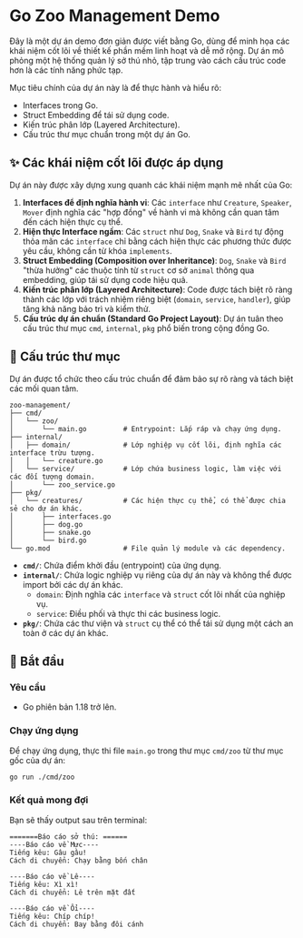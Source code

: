 # Go Zoo Management Demo

Đây là một dự án demo đơn giản được viết bằng Go, dùng để minh họa các khái niệm cốt lõi về thiết kế phần mềm linh hoạt và dễ mở rộng. Dự án mô phỏng một hệ thống quản lý sở thú nhỏ, tập trung vào cách cấu trúc code hơn là các tính năng phức tạp.

Mục tiêu chính của dự án này là để thực hành và hiểu rõ:

- Interfaces trong Go.
- Struct Embedding để tái sử dụng code.
- Kiến trúc phân lớp (Layered Architecture).
- Cấu trúc thư mục chuẩn trong một dự án Go.

## ✨ Các khái niệm cốt lõi được áp dụng

Dự án này được xây dựng xung quanh các khái niệm mạnh mẽ nhất của Go:

1.  **Interfaces để định nghĩa hành vi**: Các `interface` như `Creature`, `Speaker`, `Mover` định nghĩa các "hợp đồng" về hành vi mà không cần quan tâm đến cách hiện thực cụ thể.
2.  **Hiện thực Interface ngầm**: Các `struct` như `Dog`, `Snake` và `Bird` tự động thỏa mãn các `interface` chỉ bằng cách hiện thực các phương thức được yêu cầu, không cần từ khóa `implements`.
3.  **Struct Embedding (Composition over Inheritance)**: `Dog`, `Snake` và `Bird` "thừa hưởng" các thuộc tính từ `struct` cơ sở `animal` thông qua embedding, giúp tái sử dụng code hiệu quả.
4.  **Kiến trúc phân lớp (Layered Architecture)**: Code được tách biệt rõ ràng thành các lớp với trách nhiệm riêng biệt (`domain`, `service`, `handler`), giúp tăng khả năng bảo trì và kiểm thử.
5.  **Cấu trúc dự án chuẩn (Standard Go Project Layout)**: Dự án tuân theo cấu trúc thư mục `cmd`, `internal`, `pkg` phổ biến trong cộng đồng Go.

## 📂 Cấu trúc thư mục

Dự án được tổ chức theo cấu trúc chuẩn để đảm bảo sự rõ ràng và tách biệt các mối quan tâm.

```
zoo-management/
├── cmd/
│   └── zoo/
│       └── main.go         # Entrypoint: Lắp ráp và chạy ứng dụng.
├── internal/
│   ├── domain/             # Lớp nghiệp vụ cốt lõi, định nghĩa các interface trừu tượng.
│   │   └── creature.go
│   └── service/            # Lớp chứa business logic, làm việc với các đối tượng domain.
│       └── zoo_service.go
├── pkg/
│   └── creatures/          # Các hiện thực cụ thể, có thể được chia sẻ cho dự án khác.
│       ├── interfaces.go
│       ├── dog.go
│       ├── snake.go
│       └── bird.go
└── go.mod                  # File quản lý module và các dependency.
```

- **`cmd/`**: Chứa điểm khởi đầu (entrypoint) của ứng dụng.
- **`internal/`**: Chứa logic nghiệp vụ riêng của dự án này và không thể được import bởi các dự án khác.
  - `domain`: Định nghĩa các `interface` và `struct` cốt lõi nhất của nghiệp vụ.
  - `service`: Điều phối và thực thi các business logic.
- **`pkg/`**: Chứa các thư viện và `struct` cụ thể có thể tái sử dụng một cách an toàn ở các dự án khác.

## 🚀 Bắt đầu

### Yêu cầu

- Go phiên bản 1.18 trở lên.

### Chạy ứng dụng

Để chạy ứng dụng, thực thi file `main.go` trong thư mục `cmd/zoo` từ thư mục gốc của dự án:

```sh
go run ./cmd/zoo
```

### Kết quả mong đợi

Bạn sẽ thấy output sau trên terminal:

```
=======Báo cáo sở thú: ======
----Báo cáo về Mực----
Tiếng kêu: Gâu gâu!
Cách di chuyển: Chạy bằng bốn chân

----Báo cáo về Lê----
Tiếng kêu: Xì xì!
Cách di chuyển: Lê trên mặt đất

----Báo cáo về Ổi----
Tiếng kêu: Chíp chíp!
Cách di chuyển: Bay bằng đôi cánh

```
